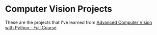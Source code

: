 # Computer Vision Projects


These are the projects that I've learned from [Advanced Computer Vision with Python - Full Course](https://www.youtube.com/watch?v=01sAkU_NvOY&t=15210s&ab_channel=freeCodeCamp.org).

